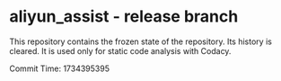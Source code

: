 # aliyun_assist - release branch

This repository contains the frozen state of the repository.
Its history is cleared. It is used only for static code
analysis with Codacy.

Commit Time: 1734395395